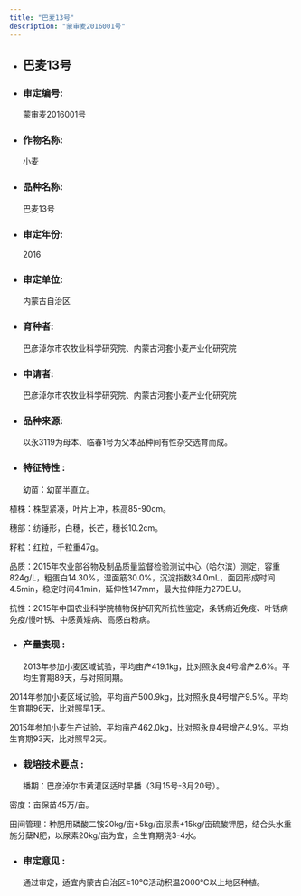 ```yaml
---
title: "巴麦13号"
description: "蒙审麦2016001号"
---
```

* ## 巴麦13号
* ###  审定编号:  
   蒙审麦2016001号

*  ### 作物名称:  
   小麦

*   ###  品种名称: 
    巴麦13号

*   ### 审定年份: 
    2016

*   ### 审定单位:  
    内蒙古自治区

*   ### 育种者:  
    巴彦淖尔市农牧业科学研究院、内蒙古河套小麦产业化研究院

*   ### 申请者:  
    巴彦淖尔市农牧业科学研究院、内蒙古河套小麦产业化研究院

*   ### 品种来源:  
    以永3119为母本、临春1号为父本品种间有性杂交选育而成。

*   ### 特征特性 : 
    幼苗：幼苗半直立。
植株：株型紧凑，叶片上冲，株高85-90cm。
穗部：纺锤形，白穗，长芒，穗长10.2cm。
籽粒：红粒，千粒重47g。 
品质：2015年农业部谷物及制品质量监督检验测试中心（哈尔滨）测定，容重824g/L，粗蛋白14.30%，湿面筋30.0%，沉淀指数34.0mL，面团形成时间4.5min，稳定时间4.1min，延伸性147mm，最大拉伸阻力270E.U。
抗性：2015年中国农业科学院植物保护研究所抗性鉴定，条锈病近免疫、叶锈病免疫/慢叶锈、中感黄矮病、高感白粉病。


*   ### 产量表现 : 
    2013年参加小麦区域试验，平均亩产419.1kg，比对照永良4号增产2.6%。平均生育期89天，与对照同期。
2014年参加小麦区域试验，平均亩产500.9kg，比对照永良4号增产9.5%。平均生育期96天，比对照早1天。
2015年参加小麦生产试验，平均亩产462.0kg，比对照永良4号增产4.9%。平均生育期93天，比对照早2天。


*   ### 栽培技术要点 : 
    播期：巴彦淖尔市黄灌区适时早播（3月15号-3月20号）。
密度：亩保苗45万/亩。
田间管理：种肥用磷酸二铵20kg/亩+5kg/亩尿素+15kg/亩硫酸钾肥，结合头水重施分蘖N肥，以尿素20kg/亩为宜，全生育期浇3-4水。


*   ### 审定意见 : 
    通过审定，适宜内蒙古自治区≥10℃活动积温2000℃以上地区种植。
